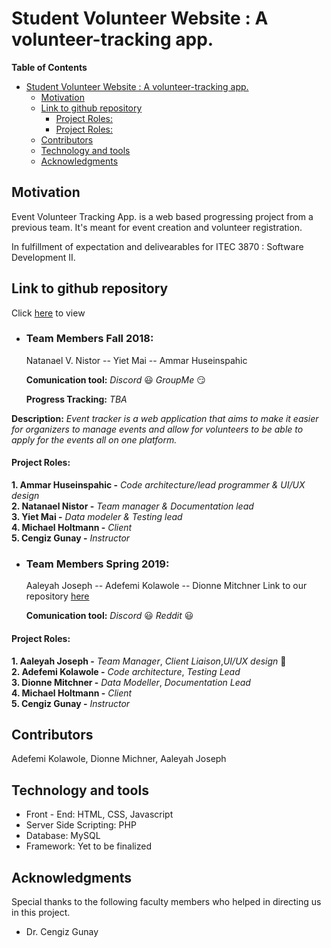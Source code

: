 
# Student Volunteer Website : A volunteer-tracking app.

<!-- START doctoc generated TOC please keep comment here to allow auto update -->
<!-- DON'T EDIT THIS SECTION, INSTEAD RE-RUN doctoc TO UPDATE -->
**Table of Contents**  

- [Student Volunteer Website : A volunteer-tracking app.](#student-volunteer-website--a-volunteer-tracking-app)
  - [Motivation](#motivation)
  - [Link to github repository](#link-to-github-repository)
      - [Project Roles:](#project-roles)
      - [Project Roles:](#project-roles-1)
  - [Contributors](#contributors)
  - [Technology and tools](#technology-and-tools)
  - [Acknowledgments](#acknowledgments)

<!-- END doctoc generated TOC please keep comment here to allow auto update -->

## Motivation
Event Volunteer Tracking App. is a web based progressing project from a previous team. It's meant for event creation and volunteer registration.

In fulfillment of expectation and delivearables for ITEC 3870 : Software Development II.

## Link to github repository

Click [here][] to view

+ ### Team Members Fall 2018:
  Natanael V. Nistor -- Yiet Mai -- Ammar Huseinspahic

  **Comunication tool:** _Discord_ :smiley: _GroupMe_ :smirk:


  **Progress Tracking:**  _TBA_

 **Description:**
_Event tracker is a web application that aims to make it easier for organizers to manage events and allow for volunteers to be able to apply for the events all on one platform._

#### Project Roles:
   **1. Ammar Huseinspahic -** _Code architecture/lead programmer & UI/UX design_   
   **2. Natanael Nistor -** _Team manager & Documentation lead_   
   **3. Yiet Mai -** _Data modeler & Testing lead_   
   **4. Michael Holtmann -** _Client_   
   **5. Cengiz Gunay -** _Instructor_

+ ### Team Members Spring 2019:
  Aaleyah Joseph -- Adefemi Kolawole -- Dionne Mitchner
  Link to our repository [here][]

  **Comunication tool:** _Discord_ :smiley:  _Reddit_ :smiley:


#### Project Roles:
  **1. Aaleyah Joseph -** _Team Manager_, _Client Liaison_,_UI/UX design_ :blue_heart:<br>
   **2. Adefemi Kolawole -** _Code architecture_, _Testing Lead_   
   **3. Dionne Mitchner -** _Data Modeller_, _Documentation Lead_   
   **4. Michael Holtmann -** _Client_   
   **5. Cengiz Gunay -** _Instructor_




[comment]: #---
## Contributors
 Adefemi Kolawole, Dionne Michner, Aaleyah Joseph

[comment]: #---

## Technology and tools
 * Front - End: HTML, CSS, Javascript
 * Server Side Scripting: PHP
 * Database: MySQL
 * Framework: Yet to be finalized

## Acknowledgments
Special thanks to the following faculty members who helped in directing us in this project.
 *  Dr. Cengiz Gunay

[comment]: # (the following are footnotes and links)

[here]: https://github.com/soft-eng-practicum/event-tracker "Link to Repository"

